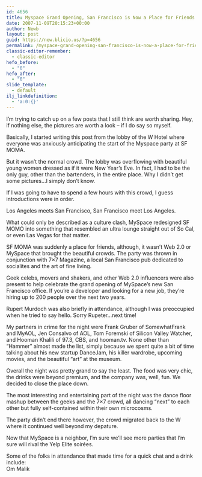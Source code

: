 ```yaml
---
id: 4656
title: Myspace Grand Opening, San Francisco is Now a Place for Friends Too
date: 2007-11-09T20:15:23+00:00
author: Newb
layout: post
guid: https://new.blicio.us/?p=4656
permalink: /myspace-grand-opening-san-francisco-is-now-a-place-for-friends-too/
classic-editor-remember:
  - classic-editor
hefo_before:
  - "0"
hefo_after:
  - "0"
slide_template:
  - default
ilj_linkdefinition:
  - 'a:0:{}'
---
```

I’m trying to catch up on a few posts that I still think are worth sharing. Hey, if nothing else, the pictures are worth a look – if I do say so myself.

Basically, I started writing this post from the lobby of the W Hotel where everyone was anxiously anticipating the start of the Myspace party at SF MOMA.

But it wasn’t the normal crowd. The lobby was overflowing with beautiful young women dressed as if it were New Year’s Eve. In fact, I had to be the only guy, other than the bartenders, in the entire place. Why I didn’t get some pictures…I simply don’t know.

If I was going to have to spend a few hours with this crowd, I guess introductions were in order.

Los Angeles meets San Francisco, San Francisco meet Los Angeles.

What could only be described as a culture clash, MySpace redesigned SF MOMO into something that resembled an ultra lounge straight out of So Cal, or even Las Vegas for that matter.

SF MOMA was suddenly a place for friends, although, it wasn’t Web 2.0 or MySpace that brought the beautiful crowds. The party was thrown in conjunction with 7×7 Magazine, a local San Francisco pub dedicated to socialites and the art of fine living.

Geek celebs, movers and shakers, and other Web 2.0 influencers were also present to help celebrate the grand opening of MySpace’s new San Francisco office. If you’re a developer and looking for a new job, they’re hiring up to 200 people over the next two years.

Rupert Murdoch was also briefly in attendance, although I was preoccupied when he tried to say hello. Sorry Rupeter…next time!

My partners in crime for the night were Frank Gruber of SomewhatFrank and MyAOL, Jen Consalvo of AOL, Tom Foremski of Silicon Valley Watcher, and Hooman Khalili of 97.3, CBS, and hooman.tv. None other than “Hammer” almost made the list, simply because we spent quite a bit of time talking about his new startup DanceJam, his killer wardrobe, upcoming movies, and the beautiful “art” at the museum.

Overall the night was pretty grand to say the least. The food was very chic, the drinks were beyond premium, and the company was, well, fun. We decided to close the place down.

The most interesting and entertaining part of the night was the dance floor mashup between the geeks and the 7×7 crowd, all dancing “next” to each other but fully self-contained within their own microcosms.

The party didn’t end there however, the crowd migrated back to the W where it continued well beyond my depature.

Now that MySpace is a neighbor, I’m sure we’ll see more parties that I’m sure will rival the Yelp Elite soirées.

Some of the folks in attendance that made time for a quick chat and a drink include:  
Om Malik